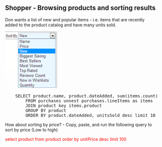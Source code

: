 ## Shopper - Browsing products and sorting results 

Don wants a list of new and popular items - i.e. items that are recently added to the product catalog and have many units sold.

![ScreenShot](./images/sortby.png)

<pre id="example">
	SELECT product.name, product.dateAdded, sum(items.count) as unitsSold 
		FROM purchases unnest purchases.lineItems as items 
		JOIN product key items.product 
		GROUP BY product 
		ORDER BY product.dateAdded, unitsSold desc limit 10
</pre>

How about sorting by price? - Copy, paste, and run the following query to sort by price (Low to high)

<span style="color: red">
select product from product order by unitPrice desc limit 100
</span>

